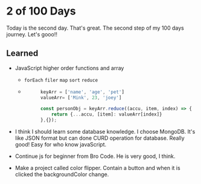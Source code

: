 # 2 of 100 Days

Today is the second day. That's great. The second step of my 100 days journey. Let's gooo!!

## Learned

- JavaScript higher order functions and array
	+ `forEach` `filer` `map` `sort` `reduce` 
	+ ```javascript
			keyArr = ['name', 'age', 'pet']
			valueArr= ['Mink', 23, 'joey']
			
			const personObj = keyArr.reduce((accu, item, index) => {
				return {...accu, [item]: valueArr[index]}
			},{});
		```

- I think I should learn some database knowledge. I choose MongoDB. It's like JSON format but can done CURD operation for database. Really good! Easy for who know javaScript.
- Continue js for beginner from Bro Code. He is very good, I think.
- Make a project called color flipper. Contain a button and when it is clicked the backgroundColor change.
